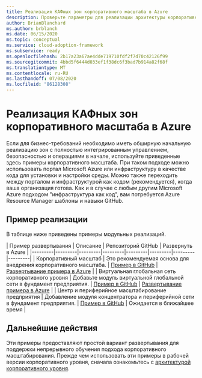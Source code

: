 ```yaml
---
title: Реализация КАФных зон корпоративного масштаба в Azure
description: Проверьте параметры для реализации архитектуры корпоративного масштаба каф.
author: BrianBlanchard
ms.author: brblanch
ms.date: 06/15/2020
ms.topic: conceptual
ms.service: cloud-adoption-framework
ms.subservice: ready
ms.openlocfilehash: 2b17a23a67ae4dde719710fdf2f7d70c42126f99
ms.sourcegitcommit: 4bbd5f6444d033ef1f38dc6f3bad7b914a82f68f
ms.translationtype: MT
ms.contentlocale: ru-RU
ms.lasthandoff: 07/08/2020
ms.locfileid: "86128308"
---
```

# <a name="implement-caf-enterprise-scale-landing-zones-in-azure"></a>Реализация КАФных зон корпоративного масштаба в Azure

Если для бизнес-требований необходимо иметь обширную начальную реализацию зон с полностью интегрированным управлением, безопасностью и операциями в начале, используйте приведенные здесь примеры корпоративного масштаба. При таком подходе можно использовать портал Microsoft Azure или инфраструктуру в качестве кода для установки и настройки среды. Можно также переходить между порталом и инфраструктурой как кодом (рекомендуется), когда ваша организация готова. Как и в случае с любым другим Microsoft Azure подходом "инфраструктура как код", вам потребуется Azure Resource Manager шаблоны и навыки GitHub.

## <a name="example-implementation"></a>Пример реализации

В таблице ниже приведены примеры модульных реализаций.

| Пример развертывания  | Описание  | Репозиторий GitHub | Развернуть в Azure |
|---------|---------|---------|---------|---------|---------|---------|---------|
| Корпоративный масштаб | Это рекомендуемая основа для внедрения корпоративного масштаба. | [Пример в GitHub](https://github.com/Azure/Enterprise-Scale/blob/main/docs/reference/wingtip/README.md) | [Развертывание примера в Azure](https://ms.portal.azure.com/?feature.customportal=false#create/Microsoft.Template/uri/https%3A%2F%2Fraw.githubusercontent.com%2FAzure%2FAzOps%2Fmain%2Ftemplate%2Fux-foundation.json) |
| Виртуальная глобальная сеть корпоративного уровня | Добавьте модуль виртуальной глобальной сети в фундамент предприятия. | [Пример в GitHub](https://github.com/Azure/Enterprise-Scale/blob/main/docs/reference/contoso/Readme.md) | [Развертывание примера в Azure](https://ms.portal.azure.com/?feature.customportal=false#create/Microsoft.Template/uri/https%3A%2F%2Fraw.githubusercontent.com%2FAzure%2FAzOps%2Fmain%2Ftemplate%2Fux-vwan.json) |
| Центр и периферийное масштабирование предприятия | Добавление модуля концентратора и периферийной сети в фундамент предприятия. | [Пример в GitHub](https://github.com/Azure/Enterprise-Scale/blob/main/docs/reference/adventureworks/README.md) | <!-- [Deploy example to Azure](https://portal.azure.com/#create/Microsoft.Template/uri/https%3A%2F%2Fraw.githubusercontent.com%2Fkrnese%2FAzureDeploy%2Fmaint%2FARM%2Fdeployments%2Fe2e.json) --> Ожидается в ближайшее время |

## <a name="next-steps"></a>Дальнейшие действия

Эти примеры предоставляют простой вариант развертывания для поддержки непрерывного обучения подхода корпоративного масштабирования. Прежде чем использовать эти примеры в рабочей версии корпоративного уровня, сначала ознакомьтесь с [архитектурой корпоративного уровня](./architecture.md).
